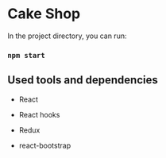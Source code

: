 
# Cake Shop

In the project directory, you can run:

### `npm start`


## Used tools and dependencies

- React

- React hooks

- Redux

- react-bootstrap
